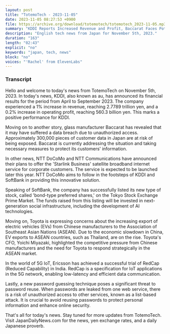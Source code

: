 ```yaml
---
layout: post
title: "TotemoTech - 2023-11-05"
date: 2023-11-05 08:27:53 +0900
file: https://archive.org/download/totemotech/totemotech_2023-11-05.mp3
summary: "KDDI Reports Increased Revenue and Profit, Baccarat Faces Potential Data Breach, & more…"
description: "English tech news from Japan for November 5th, 2023."
duration: "163"
length: "02:43"
explicit: "no"
keywords: "japan, tech, news"
block: "no"
voices: "'Rachel' from ElevenLabs"
---
```


### Transcript

Hello and welcome to today's news from TotemoTech on November 5th, 2023. In today's news, KDDI, also known as au, has announced its financial results for the period from April to September 2023. The company experienced a 1% increase in revenue, reaching 2.7789 trillion yen, and a 0.2% increase in operating profit, reaching 560.3 billion yen. This marks a positive performance for KDDI. 

Moving on to another story, glass manufacturer Baccarat has revealed that it may have suffered a data breach due to unauthorized access. Approximately 300,000 pieces of customer data in Japan are at risk of being exposed. Baccarat is currently addressing the situation and taking necessary measures to protect its customers' information.

In other news, NTT DoCoMo and NTT Communications have announced their plans to offer the 'Starlink Business' satellite broadband internet service for corporate customers. The service is expected to be launched later this year. NTT DoCoMo aims to follow in the footsteps of KDDI and SoftBank in providing this innovative solution.

Speaking of SoftBank, the company has successfully listed its new type of stock, called 'bond-type preferred shares,' on the Tokyo Stock Exchange Prime Market. The funds raised from this listing will be invested in next-generation social infrastructure, including the development of AI technologies.

Moving on, Toyota is expressing concerns about the increasing export of electric vehicles (EVs) from Chinese manufacturers to the Association of Southeast Asian Nations (ASEAN). Due to the economic slowdown in China, EV exports to ASEAN countries, such as Thailand, are on the rise. Toyota's CFO, Yoichi Miyazaki, highlighted the competitive pressure from Chinese manufacturers and the need for Toyota to respond strategically in the ASEAN market.

In the world of 5G IoT, Ericsson has achieved a successful trial of RedCap (Reduced Capability) in India. RedCap is a specification for IoT applications in the 5G network, enabling low-latency and efficient data communication.

Lastly, a new password guessing technique poses a significant threat to password reuse. When passwords are leaked from one web service, there is a risk of unauthorized access to other services, known as a list-based attack. It is crucial to avoid reusing passwords to protect personal information and enhance online security.

That's all for today's news. Stay tuned for more updates from TotemoTech.   Visit JapanDailyNews.com for the news, yen exchange rates, and a daily Japanese proverb.

